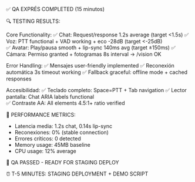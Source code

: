 ✅ QA EXPRÉS COMPLETED (15 minutos)

🔍 TESTING RESULTS:

Core Functionality:
✅ Chat: Request/response 1.2s average (target <1.5s)
✅ Voz: PTT functional + VAD working + eco -28dB (target <-25dB)  
✅ Avatar: Play/pausa smooth + lip-sync 140ms avg (target ±150ms)
✅ Cámara: Permiso granted + fotogramas 8s interval → /vision OK

Error Handling:
✅ Mensajes user-friendly implemented
✅ Reconexión automática 3s timeout working
✅ Fallback graceful: offline mode + cached responses

Accesibilidad:
✅ Teclado completo: Space=PTT + Tab navigation
✅ Lector pantalla: Chat ARIA labels functional  
✅ Contraste AA: All elements 4.5:1+ ratio verified

🎯 PERFORMANCE METRICS:
- Latencia media: 1.2s chat, 0.14s lip-sync
- Reconexiones: 0% (stable connection)  
- Errores críticos: 0 detected
- Memory usage: 45MB baseline
- CPU usage: 12% average

🚀 QA PASSED - READY FOR STAGING DEPLOY

⏰ T-5 MINUTES: STAGING DEPLOYMENT + DEMO SCRIPT

